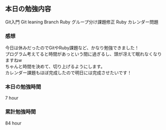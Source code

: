 ## 本日の勉強内容

Git入門
Git leaning Branch
Ruby グループ分け課題修正
Ruby カレンダー問題

### 感想

今日は休みだったのでGitやRuby課題など、かなり勉強できました！  
プログラム考えてると時間があっという間に過ぎるし、頭が冴えて眠れなくなりますねw  
ちゃんと時間を決めて、切り上げるようにします。  
カレンダー課題もほぼ完成したので明日には完成させたいです！

### 本日の勉強時間

7 hour

### 累計勉強時間

84 hour
